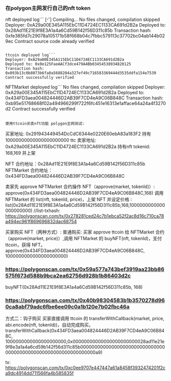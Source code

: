 ### 在polygon主网发行自己的nft token
nft deployed log```
[⠊] Compiling...
No files changed, compilation skipped
Deployer: 0xA29a00E345A115EbC11D4724EC1133CA691d2B2a
Deployed to: 0x28Ad11E21E9f8E3A1a4a6Cd59B142f56D311c85b
Transaction hash: 0xfe385fd7c29078a105171b58f668b04c7fbbc579113c37702bc04ab144b029ec
Contract source code already verified
```

ttcoin deployed log```
Deployer: 0xA29a00E345A115EbC11D4724EC1133CA691d2B2a
Deployed to: 0x0e125FaeAACf3dce479A4Bb03454538934820125
Transaction hash: 0x093b13c0b8073b6fa0a5688204a327ef49c716583369444d3535ddfa154e7539
Contract successfully verified
```

NFTMarket deployed log```
No files changed, compilation skipped
Deployer: 0xA29a00E345A115EbC11D4724EC1133CA691d2B2a
Deployed to: 0x434FD3aea004824446D2AB39F7CD4eA9C06B848C
Transaction hash: 0xb95e51768668f02a494966299f722f6fc451e16313e1afface64a24a4f3270d2
Contract successfully verified
```

使用ttcoin买卖nft功能 polygon主网测试:
```
买家地址: 0x291943449454DcCdC6344e0220E60ebA83a183F2            持有 10000000000000000000000 ttc
卖家地址: 0xA29a00E345A115EbC11D4724EC1133CA691d2B2a            持有nft tokenid: 168,169 并上架

NFT       合约地址：0x28Ad11E21E9f8E3A1a4a6Cd59B142f56D311c85b
NFTMarket 合约地址：0x434FD3aea004824446D2AB39F7CD4eA9C06B848C

卖家先 approve NFTMarket 合约操作 NFT（approve(market, tokenId)）:
approve(0x434FD3aea004824446D2AB39F7CD4eA9C06B848C,168)
调用 NFTMarket 的 list(nft, tokenId, price)，上架 NFT 并设定价格 :
list(0x28Ad11E21E9f8E3A1a4a6Cd59B142f56D311c85b,168,1000000000000000000000) 
//list-txhash: https://polygonscan.com/tx/0x278281ced24c7b1ebca52f2ac8d16c710ca78a494ec961f869696832dac68754

买家购买 NFT（两种方式）:
普通购买:
买家 approve ttcoin 给 NFTMarket 合约（approve(market, price)）,调用 NFTMarket 的 buyNFT(nft, tokenId)，支付 ttcoin，获得 NFT。
approve(0x434FD3aea004824446D2AB39F7CD4eA9C06B848C, 1000000000000000000000)
### https://polygonscan.com/tx/0x59a577a743bef3919aa23bb86575f673d588b9bca2ea62756d928b1b86403d2c

buyNFT(0x28Ad11E21E9f8E3A1a4a6Cd59B142f56D311c85b, 168)
### https://polygonscan.com/tx/0x40b98304583b1b3570278d960ca8abf79adc6fbe6ee09c0a1b120e7b02fbc46a

方式二：钩子购买
买家直接调用 ttcoin 的 transferWithCallback(market, price, abi.encode(nft, tokenId))，自动完成购买。
transferWithCallback(0x434FD3aea004824446D2AB39F7CD4eA9C06B848C, 1000000000000000000000,0x00000000000000000000000028ad11e21e9f8e3a1a4a6cd59b142f56d311c85b00000000000000000000000000000000000000000000000000000000000000a9)

tx:
https://polygonscan.com/tx/0xc0ee9707e447447a61a8458f3932474201f2ca9dc4914dd711566fa4b585835f
```
